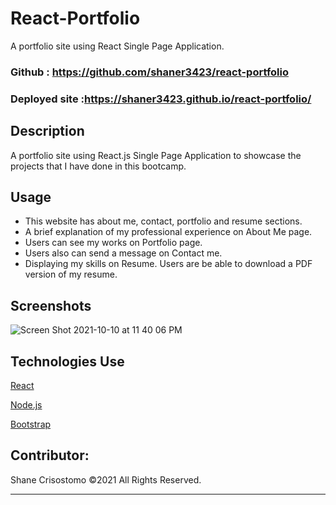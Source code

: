 # React-Portfolio

A portfolio site using React Single Page Application. 

### Github : https://github.com/shaner3423/react-portfolio

### Deployed site :https://shaner3423.github.io/react-portfolio/

## Description
A portfolio site using React.js Single Page Application to showcase the projects that I have done in this bootcamp.


## Usage
- This website has about me, contact, portfolio and resume sections.
- A brief explanation of my professional experience on About Me page.
- Users can see my works on Portfolio page.
- Users also can send a message on Contact me.
- Displaying my skills on Resume. Users are be able to download a PDF version of my resume.


## Screenshots
![Screen Shot 2021-10-10 at 11 40 06 PM](https://user-images.githubusercontent.com/54196239/136729994-bdc7f703-f1b5-490d-bd00-bd19135ad59b.png)


## Technologies Use
<p><a href="https://reactjs.org/">React</a></p>
<p><a href="https://nodejs.org/">Node.js</a></p>
<p><a href="https://getbootstrap.com/">Bootstrap</a></p>



## Contributor:
Shane Crisostomo ©2021 All Rights Reserved.
- - -
